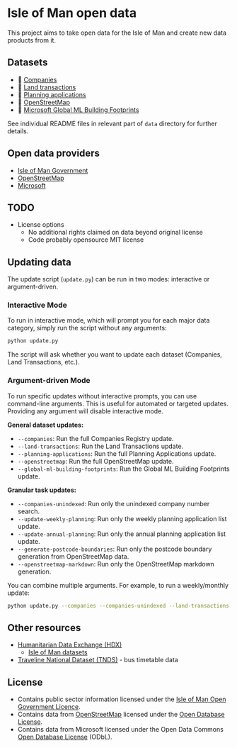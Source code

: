 # Isle of Man open data

This project aims to take open data for the Isle of Man and create new data products from it.

## Datasets

  * :file_folder: [Companies](https://github.com/dankarran/isleofman-opendata/tree/main/data/gov.im/companies/)
  * :file_folder: [Land transactions](https://github.com/dankarran/isleofman-opendata/tree/main/data/gov.im/land-transactions/)
  * :file_folder: [Planning applications](https://github.com/dankarran/isleofman-opendata/tree/main/data/gov.im/planning-applications/)
  * :file_folder: [OpenStreetMap](https://github.com/dankarran/isleofman-opendata/tree/main/data/openstreetmap/)
  * :file_folder: [Microsoft Global ML Building Footprints](https://github.com/dankarran/isleofman-opendata/tree/main/data/microsoft/global-ml-building-footprints/)

See individual README files in relevant part of `data` directory for further details.

## Open data providers

  * [Isle of Man Government](https://www.gov.im/about-the-government/government/open-data/)
  * [OpenStreetMap](https://www.openstreetmap.org/#map=10/54.2283/-4.5792)
  * [Microsoft](https://github.com/microsoft/GlobalMLBuildingFootprints)

## TODO

  * License options
    * No additional rights claimed on data beyond original license
    * Code probably opensource MIT license

## Updating data

The update script (`update.py`) can be run in two modes: interactive or argument-driven.

### Interactive Mode

To run in interactive mode, which will prompt you for each major data category, simply run the script without any arguments:

```bash
python update.py
```

The script will ask whether you want to update each dataset (Companies, Land Transactions, etc.).

### Argument-driven Mode

To run specific updates without interactive prompts, you can use command-line arguments. This is useful for automated or targeted updates. Providing any argument will disable interactive mode.

**General dataset updates:**

*   `--companies`: Run the full Companies Registry update.
*   `--land-transactions`: Run the Land Transactions update.
*   `--planning-applications`: Run the full Planning Applications update.
*   `--openstreetmap`: Run the full OpenStreetMap update.
*   `--global-ml-building-footprints`: Run the Global ML Building Footprints update.

**Granular task updates:**

*   `--companies-unindexed`: Run only the unindexed company number search.
*   `--update-weekly-planning`: Run only the weekly planning application list update.
*   `--update-annual-planning`: Run only the annual planning application list update.
*   `--generate-postcode-boundaries`: Run only the postcode boundary generation from OpenStreetMap data.
*   `--openstreetmap-markdown`: Run only the OpenStreetMap markdown generation.

You can combine multiple arguments. For example, to run a weekly/monthly update:

```bash
python update.py --companies --companies-unindexed --land-transactions --openstreetmap --generate-postcode-boundaries
```

## Other resources

  * [Humanitarian Data Exchange (HDX)](https://data.humdata.org)
    * [Isle of Man datasets](https://data.humdata.org/group/imn)
  * [Traveline National Dataset (TNDS)](https://www.travelinedata.org.uk/traveline-open-data/traveline-national-dataset/) - bus timetable data

## License

  * Contains public sector information licensed under the [Isle of Man Open Government Licence](https://www.gov.im/about-this-site/open-government-licence/).
  * Contains data from [OpenStreetMap](https://www.openstreetmap.org/#map=10/54.2283/-4.5792) licensed under the [Open Database License](https://www.openstreetmap.org/copyright).
  * Contains data from Microsoft licensed under the Open Data Commons [Open Database License](https://opendatacommons.org/licenses/odbl/) (ODbL).